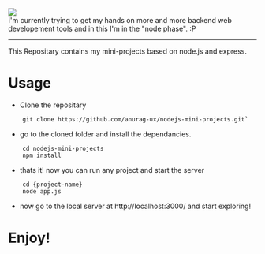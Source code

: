 <img src="https://miro.medium.com/max/1000/1*fsseXIPGEhwmg6kfgXyIjA.jpeg">
<br>
I'm currently trying to get my hands on more and more backend web developement tools and in this I'm in the "node phase". :P
<hr>
This Repositary contains my mini-projects based on node.js and express.

# Usage
- Clone the repositary
```
    git clone https://github.com/anurag-ux/nodejs-mini-projects.git`
```
- go to the cloned folder and install the dependancies.
```
    cd nodejs-mini-projects
    npm install
```
- thats it! now you can run any project and start the server
```
    cd {project-name}
    node app.js
 ```

 - now go to the local server at http://localhost:3000/ and start exploring!
# Enjoy!

